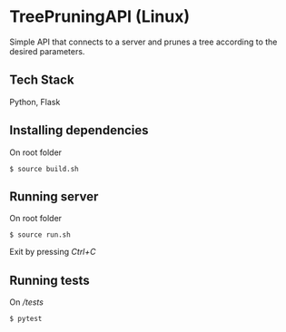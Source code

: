 # TreePruningAPI (Linux)

Simple API that connects to a server and prunes a tree according to the desired parameters.

## Tech Stack

Python, Flask

## Installing dependencies

On root folder

    $ source build.sh

## Running server

On root folder

    $ source run.sh

Exit by pressing *Ctrl+C*

## Running tests

On */tests*

    $ pytest
